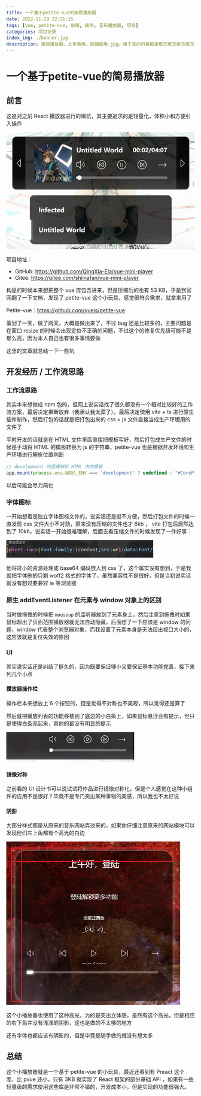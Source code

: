 ```yaml
---
title: 一个基于petite-vue的简易播放器
date: 2022-11-29 22:21:15
tags: [vue, petite-vue, 前端, 插件, 音乐播放器, 项目]
categories: 项目记录
index_img: ./banner.jpg
description: 极简播放器，上手易用，即插即用.jpg，接下来的内容都是填充填充填充填充填充填充填充填充填充填充填充填充填充填充填充填充
---
```


# 一个基于petite-vue的简易播放器

## 前言

这是对之前 React 播放器进行的填坑，其主要追求的是轻量化，体积小和方便引入操作

![](/src/content/blog/一个基于petite-vue的简易播放器/banner.jpg)

项目地址：
- GitHub: https://github.com/QingXia-Ela/vue-mini-player
- Gitee: https://gitee.com/shiinafan/vue-mini-player

构思的时候本来想把整个 vue 库包含进来，但是压缩后的也有 53 KB，于是到官网翻了一下文档，发现了 petite-vue 这个小玩具，感觉很符合需求，就拿来用了

Petite-vue：https://github.com/vuejs/petite-vue

策划了一天，做了两天，大概是做出来了，不过 bug 还是比较多的，主要问题是在窗口 resize 的时候会出现定位不正确的问题，不过这个的修复优先级可能不是那么高，因为本人自己也有很多事情要做

这里的文章就总结一下一些坑

## 开发经历 / 工作流思路

### 工作流思路

其实本来想做成 npm 包的，但网上说实话找了很久都没有一个相对比较好的工作流方案，最后决定果断放弃（我承认我太菜了），最后决定使用 vite + ts 进行原生插件制作，然后打包的话就是把打包出来的 css + js 文件直接当成生产环境用的文件了

平时开发的话就是在 HTML 文件里面直接把模板写好，然后打包成生产文件的时候是手动将 HTML 的模板转换为 js 的字符串，petite-vue 也是根据开发环境和生产环境进行解析位置判断

```ts
// development 时直接解析 HTML 内的模板
app.mount(process.env.NODE_ENV === 'development' ? undefined : "#CorePlayer")
```

以后可能会尽力简化

### 字体图标

一开始想着是独立字体图标文件的，说实话还是挺不方便，然后打包文件的时候一直发现 css 文件大小不对劲，原来没有压缩的文件也才 6kb ， vite 打包后居然达到了 10kb，说实话一开始很难理解，后面去看压缩文件的时候发现了一件好事：

![](/src/content/blog/一个基于petite-vue的简易播放器/woff.jpg)

他将过小的资源处理成 base64 编码嵌入到 css 了，这个属实没有想到，于是我就把字体删的只剩 woff2 格式的字体了，虽然兼容性不是很好，但是当初说实话就没有想过要兼容 ie 等浏览器

### 原生 addEventListener 在元素与 window 对象上的区别

当时做拖拽的时候把 `mouseup` 的监听器放到了元素身上，然后注意到拖拽时如果鼠标超出了页面范围播放器就无法自动隐藏，后面想了一下应该是 window 的问题，window 代表整个浏览器对象，而我设置了元素本身是无法超出视口大小的，这应该就是复位失效的原因

### UI

其实说实话还是纠结了挺久的，因为既要保证够小又要保证基本功能完善，接下来列几个小点

#### 播放器操作栏

操作栏本来想放上 6 个按钮的，但是觉得不对称也不美观，所以觉得还是算了

然后就把播放列表的功能移植到了底边的小白条上，如果鼠标悬浮会有提示，但只是使得白条亮起来，其他的都没有明显的提示

![](/src/content/blog/一个基于petite-vue的简易播放器/list.jpg)

#### 镜像对称

之前看的 UI 设计书可以说试试将作品进行镜像对称化，但是个人感觉在这种小组件的应用不是很好？毕竟不是专门突出某种事物的美感，所以我也不太好说

#### 阴影

大部分样式都是从原来的音乐网站弄过来的，如果你仔细注意原来的网站模块可以发现他们左上角都有个高光的白边

![](/src/content/blog/一个基于petite-vue的简易播放器/highlight.jpg)

这个小播放器也使用了这种高光，为的是突出立体感，虽然有这个高光，但是相应的右下角并没有浅浅的阴影，这也是做的不太够的地方

还有字体也都应该有阴影的，但是毕竟是随手做的就没有想太多

## 总结

这个小播放器就是一个基于 petite-vue 的小玩具，最近还看到有 Preact 这个库，比 pvue 还小，只有 3KB 就实现了 React 框架的部分基础 API ，如果有一些轻量级的需求使用这些库是非常不错的，开发成本小，但是实现的功能很强大。